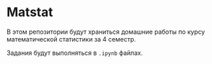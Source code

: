 # Matstat
В этом репозитории будут храниться домашние работы по курсу математической статистики за 4 семестр. 

Задания будут выполняться в `.ipynb` файлах. 
